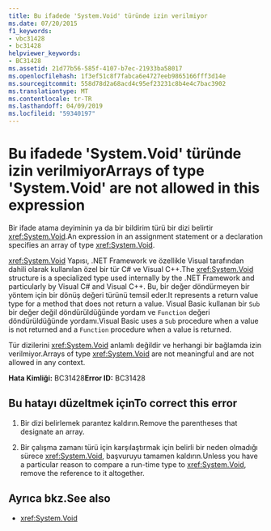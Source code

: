 ```yaml
---
title: Bu ifadede 'System.Void' türünde izin verilmiyor
ms.date: 07/20/2015
f1_keywords:
- vbc31428
- bc31428
helpviewer_keywords:
- BC31428
ms.assetid: 21d77b56-585f-4107-b7ec-21933ba58017
ms.openlocfilehash: 1f3ef51c8f7fabca6e4727eeb9865166fff3d14e
ms.sourcegitcommit: 558d78d2a68acd4c95ef23231c8b4e4c7bac3902
ms.translationtype: MT
ms.contentlocale: tr-TR
ms.lasthandoff: 04/09/2019
ms.locfileid: "59340197"
---
```

# <a name="arrays-of-type-systemvoid-are-not-allowed-in-this-expression"></a><span data-ttu-id="2bcf3-102">Bu ifadede 'System.Void' türünde izin verilmiyor</span><span class="sxs-lookup"><span data-stu-id="2bcf3-102">Arrays of type 'System.Void' are not allowed in this expression</span></span>
<span data-ttu-id="2bcf3-103">Bir ifade atama deyiminin ya da bir bildirim türü bir dizi belirtir <xref:System.Void>.</span><span class="sxs-lookup"><span data-stu-id="2bcf3-103">An expression in an assignment statement or a declaration specifies an array of type <xref:System.Void>.</span></span>  
  
 <span data-ttu-id="2bcf3-104"><xref:System.Void> Yapısı, .NET Framework ve özellikle Visual tarafından dahili olarak kullanılan özel bir tür C# ve Visual C++.</span><span class="sxs-lookup"><span data-stu-id="2bcf3-104">The <xref:System.Void> structure is a specialized type used internally by the .NET Framework and particularly by Visual C# and Visual C++.</span></span> <span data-ttu-id="2bcf3-105">Bu, bir değer döndürmeyen bir yöntem için bir dönüş değeri türünü temsil eder.</span><span class="sxs-lookup"><span data-stu-id="2bcf3-105">It represents a return value type for a method that does not return a value.</span></span> <span data-ttu-id="2bcf3-106">Visual Basic kullanan bir `Sub` bir değer değil döndürüldüğünde yordam ve `Function` değeri döndürüldüğünde yordamı.</span><span class="sxs-lookup"><span data-stu-id="2bcf3-106">Visual Basic uses a `Sub` procedure when a value is not returned and a `Function` procedure when a value is returned.</span></span>  
  
 <span data-ttu-id="2bcf3-107">Tür dizilerini <xref:System.Void> anlamlı değildir ve herhangi bir bağlamda izin verilmiyor.</span><span class="sxs-lookup"><span data-stu-id="2bcf3-107">Arrays of type <xref:System.Void> are not meaningful and are not allowed in any context.</span></span>  
  
 <span data-ttu-id="2bcf3-108">**Hata Kimliği:** BC31428</span><span class="sxs-lookup"><span data-stu-id="2bcf3-108">**Error ID:** BC31428</span></span>  
  
## <a name="to-correct-this-error"></a><span data-ttu-id="2bcf3-109">Bu hatayı düzeltmek için</span><span class="sxs-lookup"><span data-stu-id="2bcf3-109">To correct this error</span></span>  
  
1. <span data-ttu-id="2bcf3-110">Bir dizi belirlemek parantez kaldırın.</span><span class="sxs-lookup"><span data-stu-id="2bcf3-110">Remove the parentheses that designate an array.</span></span>  
  
2. <span data-ttu-id="2bcf3-111">Bir çalışma zamanı türü için karşılaştırmak için belirli bir neden olmadığı sürece <xref:System.Void>, başvuruyu tamamen kaldırın.</span><span class="sxs-lookup"><span data-stu-id="2bcf3-111">Unless you have a particular reason to compare a run-time type to <xref:System.Void>, remove the reference to it altogether.</span></span>  
  
## <a name="see-also"></a><span data-ttu-id="2bcf3-112">Ayrıca bkz.</span><span class="sxs-lookup"><span data-stu-id="2bcf3-112">See also</span></span>

- <xref:System.Void>
